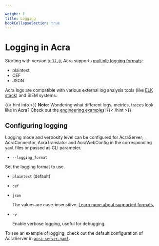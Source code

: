 ```yaml
---

weight: 1
title: Logging
bookCollapseSection: true
---
```


# Logging in Acra

Starting with version [`0.77.0`](https://github.com/cossacklabs/acra/releases/tag/0.77.0), Acra supports [multiple logging formats](formats/):

- plaintext
- CEF
- JSON

Acra logs are compatible with various external log analysis tools (like [ELK stack](https://www.elastic.co/elk-stack)) and SIEM systems.

{{< hint info >}}
**Note:**
Wondering what different logs, metrics, traces look like in Acra? Check out the [engineering examples](https://github.com/cossacklabs/acra-engineering-demo/)!
{{< /hint >}}

## Configuring logging

Logging mode and verbosity level can be configured for AcraServer, AcraConnector, AcraTranslator and AcraWebConfig in the corresponding `yaml` files or passed as CLI parameter.

* `--logging_format`
  
Set the logging format to use.

- `plaintext` (default)
- `cef`
- `json`

  The values are case-insensitive.
  [Learn more about supported formats.](formats/)

* `-v`

  Enable verbose logging, useful for debugging.

To see an example of logging, check out the default configuration of AcraServer in [`acra-server.yaml`](https://github.com/cossacklabs/acra-Q12021/blob/master/configs/acra-server.yaml#L99).